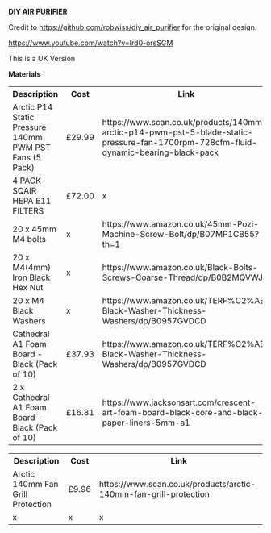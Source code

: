 <b>DIY AIR PURIFIER</b>

Credit to https://github.com/robwiss/diy_air_purifier for the original design. 

https://www.youtube.com/watch?v=Ird0-orsSGM

This is a UK Version

<b>Materials</b>
<table>
  <tr>
    <th>Description</th>
    <th>Cost</th>
    <th>Link</th>
  </tr>
  <tr>
    <td>Arctic P14 Static Pressure 140mm PWM PST Fans (5 Pack)</td>
    <td>£29.99</td>
    <td>https://www.scan.co.uk/products/140mm-arctic-p14-pwm-pst-5-blade-static-pressure-fan-1700rpm-728cfm-fluid-dynamic-bearing-black-pack</td>
  </tr>
  <tr>
    <td>4 PACK SQAIR HEPA E11 FILTERS</td>
    <td>£72.00</td>
    <td>x</td>
  </tr>
  <tr>
    <td>20 x 45mm M4 bolts</td>
    <td>x</td>
    <td>https://www.amazon.co.uk/45mm-Pozi-Machine-Screw-Bolt/dp/B07MP1CB55?th=1</td>
  </tr>
  <tr>
    <td>20 x M4(4mm) Iron Black Hex Nut</td>
    <td>x</td>
    <td>https://www.amazon.co.uk/Black-Bolts-Screws-Coarse-Thread/dp/B0B2MQVWJC</td>
  </tr>
  <tr>
    <td>20 x M4 Black Washers</td>
    <td>x</td>
    <td>https://www.amazon.co.uk/TERF%C2%AE-Black-Washer-Thickness-Washers/dp/B0957GVDCD</td>
  </tr>
  <tr>
    <td>Cathedral A1 Foam Board - Black (Pack of 10)</td>
    <td>£37.93</td>
    <td>https://www.amazon.co.uk/TERF%C2%AE-Black-Washer-Thickness-Washers/dp/B0957GVDCD</td>
  </tr>
  <tr>
    <td>2 x Cathedral A1 Foam Board - Black (Pack of 10)</td>
    <td>£16.81</td>
    <td>https://www.jacksonsart.com/crescent-art-foam-board-black-core-and-black-paper-liners-5mm-a1</td>
  </tr>  
  
  
  
  
</table>


<table>
  <tr>
    <th>Description</th>
    <th>Cost</th>
    <th>Link</th>
  </tr>
  <tr>
    <td>Arctic 140mm Fan Grill Protection</td>
    <td>£9.96</td>
    <td>https://www.scan.co.uk/products/arctic-140mm-fan-grill-protection</td>
  </tr>
  <tr>
    <td>x</td>
    <td>x</td>
    <td>x</td>
  </tr>
</table>
